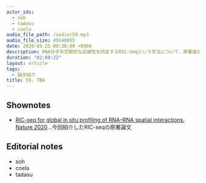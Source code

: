 ```yaml
---
actor_ids:
  - soh
  - tadasu
  - coela
audio_file_path: /audio/59.mp3
audio_file_size: 49148655
date: 2020-05-25 09:30:00 +0900
description: RNA分子の空間的な近接性を同定するRIC-Seqという手法について、原著論文を紹介しました。
duration: "02:08:22"
layout: article
tags:
  - 論文紹介
title: 59. TBA
---
```


## Shownotes
- [RIC-seq for global in situ profiling of RNA–RNA spatial interactions. Nature 2020](https://www.nature.com/articles/s41586-020-2249-1)...今回紹介したRIC-seqの原著論文

## Editorial notes
- soh
- coela
- tadasu
